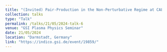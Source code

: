 ```yaml
---
title: "(Invited) Pair-Production in the Non-Perturbative Regime at CALA"
collection: talks
type: "Talk"
permalink: /talks/21/05/2024-talk-6
venue: "GSI Plasma Physics Seminar"
date: 21/05/2024
location: "Darmstadt, Germany"
link: "https://indico.gsi.de/event/19859/"
---
```

